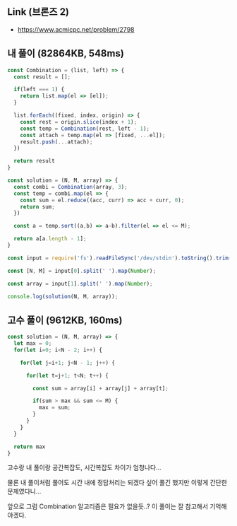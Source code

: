 ## Link (브론즈 2)  

- https://www.acmicpc.net/problem/2798

## 내 풀이 (82864KB, 548ms)           

```javascript
const Combination = (list, left) => {
  const result = [];

  if(left === 1) {
    return list.map(el => [el]);
  }

  list.forEach((fixed, index, origin) => {
    const rest = origin.slice(index + 1);
    const temp = Combination(rest, left - 1);
    const attach = temp.map(el => [fixed, ...el]);
    result.push(...attach);
  })

  return result
}

const solution = (N, M, array) => {
  const combi = Combination(array, 3);
  const temp = combi.map(el => {
    const sum = el.reduce((acc, curr) => acc + curr, 0);
    return sum;
  })

  const a = temp.sort((a,b) => a-b).filter(el => el <= M);

  return a[a.length - 1];
}

const input = require('fs').readFileSync('/dev/stdin').toString().trim().split('\n');

const [N, M] = input[0].split(' ').map(Number);

const array = input[1].split(' ').map(Number);

console.log(solution(N, M, array));
```

## 고수 풀이 (9612KB, 160ms)

```javascript
const solution = (N, M, array) => {
  let max = 0;
  for(let i=0; i<N - 2; i++) {

    for(let j=i+1; j<N - 1; j++) {

      for(let t=j+1; t<N; t++) {

        const sum = array[i] + array[j] + array[t];

        if(sum > max && sum <= M) {
          max = sum;
        }
      }
    }
  }

  return max
}
```

고수랑 내 풀이랑 공간복잡도, 시간복잡도 차이가 엄청나다...

물론 내 풀이처럼 풀어도 시간 내에 정답처리는 되겠다 싶어 풀긴 했지만 이렇게 간단한 문제였다니...

앞으로 그럼 Combination 알고리즘은 필요가 없을듯..? 이 풀이는 잘 참고해서 기억해야겠다.
